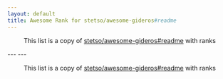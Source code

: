 ```yaml
---
layout: default
title: Awesome Rank for stetso/awesome-gideros#readme
---
```


<p align="center">
	This list is a copy of <a href="https://github.com/stetso/awesome-gideros#readme">stetso/awesome-gideros#readme</a> with ranks
</p>
---
---
<p align="center">
	This list is a copy of <a href="https://github.com/stetso/awesome-gideros#readme">stetso/awesome-gideros#readme</a> with ranks
</p>
